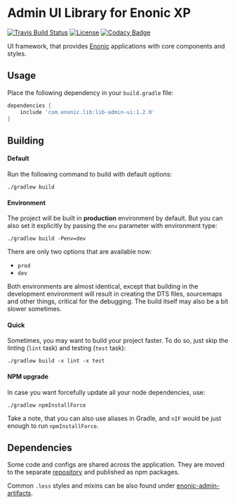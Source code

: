# Admin UI Library for Enonic XP

[![Travis Build Status][travis-image]][travis-url]
[![License][license-image]][license-url]
[![Codacy Badge](https://api.codacy.com/project/badge/Grade/c8f8e91531474e9d83e0113747e57587)](https://www.codacy.com/app/enonic/lib-admin-ui?utm_source=github.com&amp;utm_medium=referral&amp;utm_content=enonic/lib-admin-ui&amp;utm_campaign=Badge_Grade)

UI framework, that provides [Enonic](https://enonic.com) applications with core components and styles.

## Usage

Place the following dependency in your `build.gradle` file:

```gradle
dependencies {
    include 'com.enonic.lib:lib-admin-ui:1.2.0'
}
```

## Building

#### Default

Run the following command to build with default options:

```
./gradlew build
```

#### Environment

The project will be built in __production__ environment by default. 
But you can also set it explicitly by passing the `env` parameter with environment type:

```
./gradlew build -Penv=dev
```

There are only two options that are available now:
* `prod`
* `dev`

Both environments are almost identical, except that building in the development environment will result in creating the DTS files, sourcemaps and other things, critical for the debugging.
The build itself may also be a bit slower sometimes. 

#### Quick

Sometimes, you may want to build your project faster. To do so, just skip the linting (`lint` task) and testing (`test` task):

```
./gradlew build -x lint -x test
```

#### NPM upgrade

In case you want forcefully update all your node dependencies, use:

```
./gradlew npmInstallForce
```

Take a note, that you can also use aliases in Gradle, and `nIF` would be just enough to run `npmInstallForce`.

## Dependencies

Some code and configs are shared across the application.
They are moved to the separate [repository](https://github.com/enonic/enonic-npm-modules) and published as npm packages.

Common `.less` styles and mixins can be also found under [enonic-admin-artifacts](https://github.com/enonic/enonic-npm-modules/tree/master/packages/enonic-admin-artifacts).

<!-- Links -->
[travis-url]:    https://travis-ci.org/enonic/lib-admin-ui
[travis-image]:  https://travis-ci.org/enonic/lib-admin-ui.svg?branch=master "Build status"
[license-url]:   LICENSE.txt
[license-image]: https://img.shields.io/github/license/enonic/lib-admin-ui.svg "GPL 3.0"
